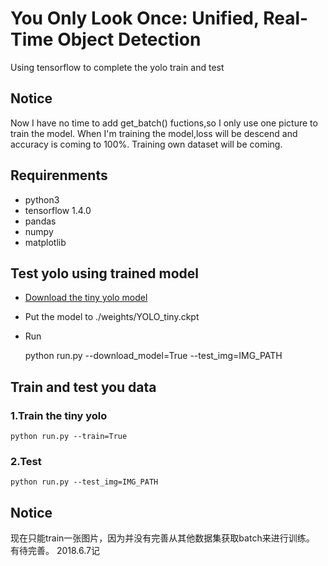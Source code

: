 # You Only Look Once: Unified, Real-Time Object Detection
Using tensorflow to complete the yolo train and test


## Notice
Now I have no time to add get_batch() fuctions,so I only use one
picture to train the model. When I'm training the model,loss will be descend and accuracy is coming to 100%.
Training own dataset will be coming.

## Requirenments
- python3
- tensorflow 1.4.0
- pandas
- numpy
- matplotlib

## Test yolo using trained model
- [Download the tiny yolo model](https://drive.google.com/file/d/0B2JbaJSrWLpza0FtQlc3ejhMTTA/view?usp=sharing)
- Put the model to ./weights/YOLO_tiny.ckpt
- Run


    python run.py --download_model=True --test_img=IMG_PATH

## Train and test you data

### 1.Train the tiny yolo

    python run.py --train=True

### 2.Test 

    python run.py --test_img=IMG_PATH

## Notice
现在只能train一张图片，因为并没有完善从其他数据集获取batch来进行训练。
有待完善。 2018.6.7记
